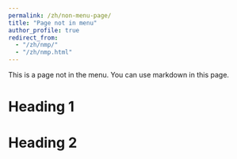 ```yaml
---
permalink: /zh/non-menu-page/
title: "Page not in menu"
author_profile: true
redirect_from: 
  - "/zh/nmp/"
  - "/zh/nmp.html"
---
```


This is a page not in the menu. You can use markdown in this page.

Heading 1
======

Heading 2
======
